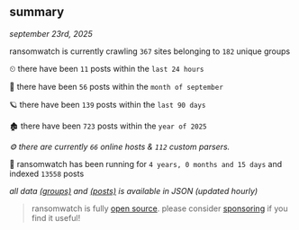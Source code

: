 
## summary
_september 23rd, 2025_

ransomwatch is currently crawling `367` sites belonging to `182` unique groups

⏲ there have been `11` posts within the `last 24 hours`

🦈 there have been `56` posts within the `month of september`

🪐 there have been `139` posts within the `last 90 days`

🏚 there have been `723` posts within the `year of 2025`

_⚙️ there are currently `66` online hosts & `112` custom parsers._

🦕 ransomwatch has been running for `4 years, 0 months and 15 days` and indexed `13558` posts

_all data  [(groups)](http://ransomwhat.telemetry.ltd/groups) and [(posts)](http://ransomwhat.telemetry.ltd/posts) is available in JSON (updated hourly)_

> ransomwatch is fully [open source](https://github.com/joshhighet/ransomwatch#ransomwatch--). please consider [sponsoring](https://github.com/sponsors/joshhighet) if you find it useful!
